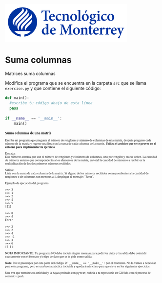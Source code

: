 
![Tec de Monterrey](../../images/logotecmty.png)
# Suma columnas
Matrices suma columnas

Modifica el programa que se encuentra en la carpeta `src` que se llama `exercise.py` y que contiene el siguiente código:

```python
def main():
  #escribe tu código abajo de esta línea
  pass

if __name__ == '__main__':
    main()
```

<div style="font-family:verdana; font-size:10px">
<h3>Suma columnas de una matriz</h3>
Escribe un programa que pregunte el número de renglones y número de columnas de una matriz, después pregunte cada número de la matriz y regrese una lista con la suma de cada columna de la matriz.
<b>Utiliza el archivo que se te provee en el entorno para implementar tu ejercicio </b>

Entrada:<br>
Dos números enteros que son el número de renglones y el número de columnas, uno por renglón y en ese orden.
La cantidad de números enteros que corresponderán a los elementos de la matriz, en total la cantidad de números a recibir es la multiplicación de los dos primeros números recibidos.

Salida:<br>
Lista con la suma de cada columna de la matriz. 
Si alguno de los números recibidos correspondientes a la cantidad de renglones o de columnas son menores a 1, desplegar el mensaje: "Error".

Ejemplo de ejecución del programa
```plaintext
>>> 3
>>> 1
>>> 2
>>> 4
>>> 5
[11]

>>> 0
>>> 4
Error

>>> 2
>>> 2
>>> 4
>>> -1
>>> 3
>>> 6
[7 5]
```

NOTA IMPORTANTE: Tu programa NO debe incluir ningún mensaje para pedir los datos y la salida debe coincidir exactamente con el formato y/o tipo de dato que se te pide como salida.

**Nota:** No te preocupes por esta parte del código `if __name__ == '__main__':` por el momento. No la vamos a necesitar para este programa, pero es una buena práctica incluirla y quedará más claro para que sirve en los siguientes ejercicios.

Una vez que termines tu actividad y la hayas probado con `pytest`, subela a tu repositorio en GitHub, con el proceso de commit + push.
